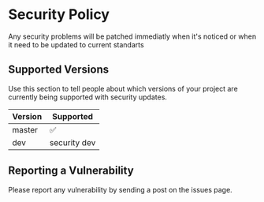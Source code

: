# Security Policy
Any security problems will be patched immediatly when it's noticed or when it need to be updated to current standarts
## Supported Versions

Use this section to tell people about which versions of your project are
currently being supported with security updates.

| Version | Supported          |
| ------- | ------------------ |
| master  | :white_check_mark: |
| dev     | security dev       |


## Reporting a Vulnerability
Please report any vulnerability by sending a post on the issues page. 
